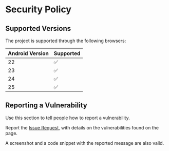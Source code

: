 # Security Policy

## Supported Versions

The project is supported through the following browsers:

| Android Version | Supported          |
| --------------- | ------------------ |
| 22              | :white_check_mark: |
| 23              | :white_check_mark: |
| 24              | :white_check_mark: |
| 25              | :white_check_mark: |

## Reporting a Vulnerability

Use this section to tell people how to report a vulnerability.

Report the [Issue Request](https://github.com/clcmo/ModularizatedApp/issues/new?assignees=&labels=&template=bug_report.md&title=), with details on the vulnerabilities found on the page.

A screenshot and a code snippet with the reported message are also valid.
